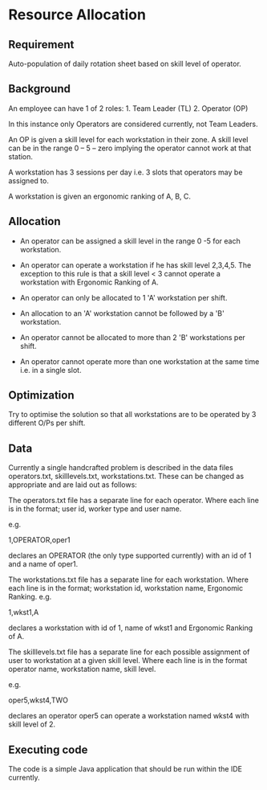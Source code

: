 
# Resource Allocation

## Requirement

Auto-population of daily rotation sheet based on skill level of operator.

## Background

An employee can have 1 of 2 roles:
    1. Team Leader (TL)
    2. Operator (OP)

In this instance only Operators are considered currently, not Team Leaders.

An OP is given a skill level for each workstation in their zone. A skill level can be in the range 0 – 5 – zero implying the operator cannot work at that station.
 
 A workstation has 3 sessions per day i.e. 3 slots that operators may be assigned to.
 
 A workstation is given an ergonomic ranking of A, B, C.
 
## Allocation

- An operator can be assigned a skill level in the range 0 -5 for each workstation.

- An operator can operate a workstation if he has skill level 2,3,4,5.  The exception to this rule is that a skill level < 3 cannot operate a workstation with Ergonomic Ranking of A.

- An operator can only be allocated to 1 'A' workstation per shift.

- An allocation to an 'A' workstation cannot be followed by a 'B' workstation.

- An operator cannot be allocated to more than 2 'B' workstations per shift.

- An operator cannot operate more than one workstation at the same time i.e. in a single slot.

## Optimization 

Try to optimise the solution so that all workstations are to be operated by 3 different O/Ps per shift.

## Data

Currently a single handcrafted problem is described in the data files operators.txt, skilllevels.txt, workstations.txt.  These can be changed as appropriate and are laid out as follows:

The operators.txt file has a separate line for each operator.  Where each line is in the format; user id, worker type and user name.

e.g.

1,OPERATOR,oper1

declares an OPERATOR (the only type supported currently) with an id of 1 and a name of oper1.

The workstations.txt file has a separate line for each workstation.  Where each line is in the format; workstation id, workstation name, Ergonomic Ranking. e.g.

1,wkst1,A

declares a workstation with id of 1, name of wkst1 and Ergonomic Ranking of A.

 The skilllevels.txt file has a separate line for each possible assignment of user to workstation at a given skill level.  Where each line is in the format operator name, workstation name, skill level.

e.g.

oper5,wkst4,TWO

 declares an operator oper5 can operate a workstation named wkst4 with skill level of 2.
 
## Executing code

The code is a simple Java application that should be run within the IDE currently.
